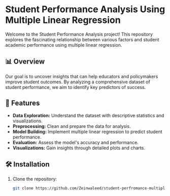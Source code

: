 # Student Performance Analysis Using Multiple Linear Regression

Welcome to the Student Performance Analysis project! This repository explores the fascinating relationship between various factors and student academic performance using multiple linear regression.

## 📊 Overview

Our goal is to uncover insights that can help educators and policymakers improve student outcomes. By analyzing a comprehensive dataset of student performance, we aim to identify key predictors of success.

## 🚀 Features

- **Data Exploration:** Understand the dataset with descriptive statistics and visualizations.
- **Preprocessing:** Clean and prepare the data for analysis.
- **Model Building:** Implement multiple linear regression to predict student performance.
- **Evaluation:** Assess the model's accuracy and performance.
- **Visualizations:** Gain insights through detailed plots and charts.

## 🛠️ Installation

1. Clone the repository:
   ```bash
   git clone https://github.com/Zeinwaleed/student-perfromance-multiple-linear-regression-.git
   ```
